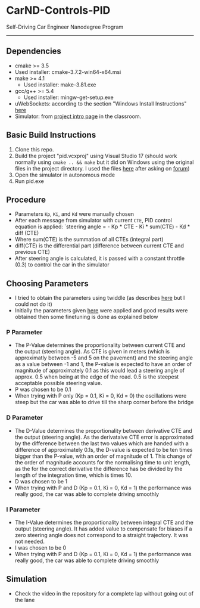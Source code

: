 # CarND-Controls-PID
Self-Driving Car Engineer Nanodegree Program

---

## Dependencies

* cmake >= 3.5
 * Used installer: cmake-3.7.2-win64-x64.msi
* make >= 4.1
  * Used installer: make-3.81.exe
* gcc/g++ >= 5.4
  * Used installer: mingw-get-setup.exe
* uWebSockets: according to the section "Windows Install Instructions" [here](https://github.com/swirlingsand/CarND-PID-Control-Project)
* Simulator: from [project intro page](https://github.com/udacity/CarND-PID-Control-Project/releases) in the classroom.

## Basic Build Instructions

1. Clone this repo.
2. Build the project "pid.vcxproj" using Visual Studio 17 (should work normally using `cmake .. && make` but it did on Windows using the original files in the project directory. I used the files [here](https://github.com/swirlingsand/CarND-PID-Control-Project) after asking on [forum](https://discussions.udacity.com/t/cmake-error-libuv-include-dir-and-libuv-library-not-found/244251/5))
3. Open the simulator in autonomous mode
4. Run pid.exe

## Procedure

* Parameters `Kp`, `Ki`, and `Kd` were manually chosen
* After each message from simulator with current `CTE`, PID control equation is applied: `steering angle = - Kp * CTE - Ki * sum(CTE) - Kd * diff (CTE)
* Where sum(CTE) is the summation of all CTEs (integral part)
* diff(CTE) is the differential part (difference between current CTE and previous CTE)
* After steering angle is calculated, it is passed with a constant throttle (0.3) to control the car in the simulator

## Choosing Parameters
* I tried to obtain the parameters using twiddle (as describes [here](https://github.com/jendrikjoe/UdacityProjects/tree/master/PID-Control-Project) but I could not do it)
* Initially the parameters given [here](https://github.com/thomasantony/CarND-P09-PID-Control/tree/77e672baef99f3c601ed24ff2fe57fbe85acc261) were applied and good results were obtained then some finetuning is done as explained below

### P Parameter
* The P-Value determines the proportionality between current CTE and the output (steering angle). As CTE is given in meters (which is approximatly between -5 and 5 on the pavement) and the steering angle as a value between -1 and 1, the P-value is expected to have an order of magnitude of approximately 0.1 as this would lead a steering angle of approx. 0.5 when being at the edge of the road. 0.5 is the steepest acceptable possible steering value.
* P was chosen to be 0.1
* When trying with P only (Kp = 0.1, Ki = 0, Kd = 0) the oscillations were steep but the car was able to drive till the sharp corner before the bridge

### D Parameter
* The D-Value determines the proportionality between derivative CTE and the output (steering angle). As the derivataive CTE error is approximated by the difference between the last two values which are handed with a difference of approximately 0.1s, the D-value is expected to be ten times bigger than the P-value, with an order of magnitude of 1. This change of the order of magnitude accounts for the normalising time to unit length, as the for the correct derivative the difference has be divided by the length of the integration time, which is times 10.
* D was chosen to be 1
* When trying with P and D (Kp = 0.1, Ki = 0, Kd = 1) the performance was really good, the car was able to complete driving smoothly

### I Parameter
* The I-Value determines the proportionality between integral CTE and the output (steering angle). It has added value to compensate for biases if a zero steering angle does not correspond to a straight trajectory. It was not needed.
* I was chosen to be 0
* When trying with P and D (Kp = 0.1, Ki = 0, Kd = 1) the performance was really good, the car was able to complete driving smoothly

## Simulation
* Check the video in the repository for a complete lap without going out of the lane